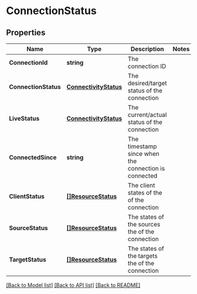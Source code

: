 # ConnectionStatus

## Properties

Name | Type | Description | Notes
------------ | ------------- | ------------- | -------------
**ConnectionId** | **string** | The connection ID | 
**ConnectionStatus** | [**ConnectivityStatus**](ConnectivityStatus.md) | The desired/target status of the connection | 
**LiveStatus** | [**ConnectivityStatus**](ConnectivityStatus.md) | The current/actual status of the connection | 
**ConnectedSince** | **string** | The timestamp since when the connection is connected | 
**ClientStatus** | [**[]ResourceStatus**](ResourceStatus.md) | The client states of the of the connection | 
**SourceStatus** | [**[]ResourceStatus**](ResourceStatus.md) | The states of the sources the of the connection | 
**TargetStatus** | [**[]ResourceStatus**](ResourceStatus.md) | The states of the targets the of the connection | 

[[Back to Model list]](../README.md#documentation-for-models) [[Back to API list]](../README.md#documentation-for-api-endpoints) [[Back to README]](../README.md)


